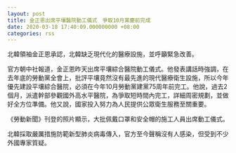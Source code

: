 ```yaml
---
layout: post
title: 金正恩出席平壤醫院動工儀式　爭取10月黨慶前完成
date: 2020-03-18 17:40:09.000000000 +08:00
categories: rss
---
```


北韓領袖金正恩承認，北韓缺乏現代化的醫療設施，並呼籲緊急改善。

官方朝中社報道，金正恩昨天出席平壤綜合醫院動工儀式。他發表講話時強調，在去年底的勞動黨全會上，批評平壤竟然沒有最先進的現代醫療衛生設施，所以今年優先建設平壤綜合醫院，必須在今年10月勞動黨建黨75周年前完工。他說，過去2個月，派遣幹部參觀國外高水平醫院，為爭取短時間內完工，詳細周密規劃，並做好全方位準備。他又說，國家投入努力為人民提供公眾衛生服務至關重要。

《勞動新聞》刊登的照片顯示，大批佩戴口罩和安全帽的施工人員出席動工儀式。

北韓採取嚴厲措施防範新型肺炎病毒傳入，官方至今聲稱沒有人感染，但受到不少外國專家質疑。
